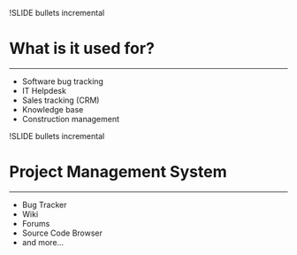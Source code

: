 !SLIDE bullets incremental
# What is it used for?

---

* Software bug tracking
* IT Helpdesk
* Sales tracking (CRM)
* Knowledge base
* Construction management

!SLIDE bullets incremental
# Project Management System

---

* Bug Tracker
* Wiki
* Forums
* Source Code Browser
* and more...
